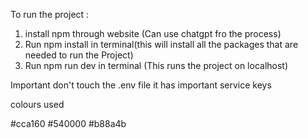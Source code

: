 To run the project :
1. install npm through website (Can use chatgpt fro the process)
2. Run npm install in terminal(this will install all the packages that are needed to run the Project)
3. Run npm run dev in terminal (This runs the project on localhost)

Important 
don't touch the .env file it has important service keys

colours used

#cca160
#540000
#b88a4b
    
